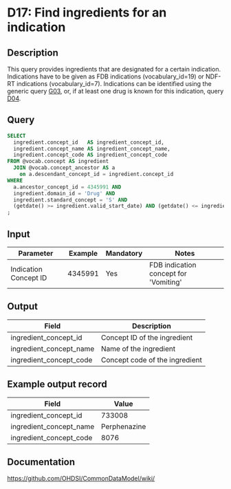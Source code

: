 <!---
Group:drug
Name:D17 Find ingredients for an indication
Author:Patrick Ryan
CDM Version: 5.3
-->

# D17: Find ingredients for an indication

## Description
This query provides ingredients that are designated for a certain indication. Indications have to be given as FDB indications (vocabulary_id=19) or NDF-RT indications (vocabulary_id=7). Indications can be identified using the generic query  [G03](http://vocabqueries.omop.org/general-queries/g3), or, if at least one drug is known for this indication, query  [D04](http://vocabqueries.omop.org/drug-queries/d4).

## Query
```sql
SELECT
  ingredient.concept_id   AS ingredient_concept_id,
  ingredient.concept_name AS ingredient_concept_name,
  ingredient.concept_code AS ingredient_concept_code
FROM @vocab.concept AS ingredient
  JOIN @vocab.concept_ancestor AS a
    on a.descendant_concept_id = ingredient.concept_id
WHERE
  a.ancestor_concept_id = 4345991 AND
  ingredient.domain_id = 'Drug' AND
  ingredient.standard_concept = 'S' AND
  (getdate() >= ingredient.valid_start_date) AND (getdate() <= ingredient.valid_end_date)
;
```

## Input

| Parameter |  Example |  Mandatory |  Notes |
| --- | --- | --- | --- |
|  Indication Concept ID |  4345991 |  Yes | FDB indication concept for 'Vomiting' |

## Output

| Field |  Description |
| --- | --- |
|  ingredient_concept_id |  Concept ID of the ingredient |
|  ingredient_concept_name |  Name of the ingredient |
|  ingredient_concept_code |  Concept code of the ingredient |

## Example output record

|  Field |  Value |
| --- | --- |
|  ingredient_concept_id |  733008 |
|  ingredient_concept_name |  Perphenazine |
|  ingredient_concept_code |  8076 |

## Documentation
https://github.com/OHDSI/CommonDataModel/wiki/
